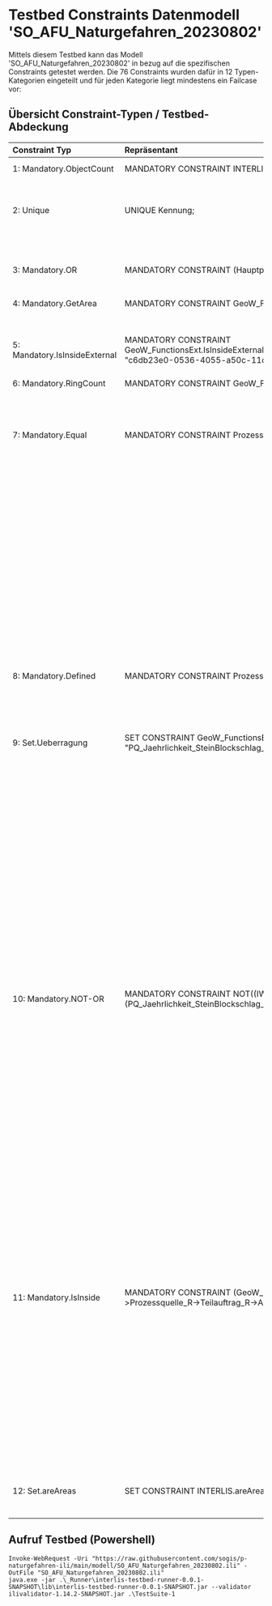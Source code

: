 # Testbed Constraints Datenmodell 'SO_AFU_Naturgefahren_20230802'

Mittels diesem Testbed kann das Modell 'SO_AFU_Naturgefahren_20230802' in bezug auf die spezifischen Constraints getestet werden.
Die 76 Constraints wurden dafür in 12 Typen-Kategorien eingeteilt und für jeden Kategorie liegt mindestens ein Failcase vor:

## Übersicht Constraint-Typen / Testbed-Abdeckung

|Constraint Typ|Repräsentant|Liste der Constraints|Failcase im Testbed|
|:----|:----|:----|:----|
|1: Mandatory.ObjectCount|MANDATORY CONSTRAINT INTERLIS.objectCount(THIS)==1;|CheckAuftragEintrag|Der Failcase beschreibt einen zweiten Auftrag.|
| | |CheckWasserkennwerte| |
|2: Unique|UNIQUE Kennung;|CheckAuftragKennungen|Der Failcase beschreibt einen zweiten Auftrag mit gleicher Kennung.|
| | |CheckTeilauftragEindeutigkeit| |
| | |CheckProzessquelleKennung| |
|3: Mandatory.OR|MANDATORY CONSTRAINT (Hauptprozess != #Wasser) OR Wasserkennwerte;|CheckTeilauftragWasserKennwert|Im Failcase liegt ein Teilauftrag vor mit Hauptprozess: #Wasser und Wasserkennwerte: false.|
|4: Mandatory.GetArea|MANDATORY CONSTRAINT GeoW_FunctionsExt.GetArea(THIS,"Geometrie") > 100;|CheckAbklperimeterFlaechenGroesse|Der Failcase enthält einen Abklärungsperimeter mit einer Fläche < 100m2.|
| | |CheckBefundFlaechenGroesse| |
|5: Mandatory.IsInsideExternal|MANDATORY CONSTRAINT GeoW_FunctionsExt.IsInsideExternalDataset("SO_Hoheitsgrenzen_Publikation_20170626.Hoheitsgrenzen.Kantonsgrenze.Geometrie", "c6db23e0-0536-4055-a50c-11d2d1e4c6ef" ,THIS, "Geometrie");|CheckAbklperimeterInnerhalbSO|Der Abklärungsperimeter im Failcase wurde aus dem Kantonsperimeter verschoben.|
|6: Mandatory.RingCount|MANDATORY CONSTRAINT GeoW_FunctionsExt.GetInnerRingsCount(THIS,  "Geometrie") == 0; |CheckAbklperimeterKeineLoecher|Der Failcase enthält einen Abklärungsperimeter mit einer Enklave.|
| | |CheckBefundKeineLoecher| |
|7: Mandatory.Equal|MANDATORY CONSTRAINT Prozessquelle_R->Teilauftrag_R->Hauptprozess == #Sturz;|CheckBefundSteinBlockschlag|Der Failcase enthält einen den referenzierten Teilauftrag mit modifiziertem Hauptprozess (#Wasser).|
| | |CheckBefundSpontaneRutschung| |
| | |CheckBefundHangmure| |
| | |CheckBefundBergFelssturz| |
| | |CheckFliessrichtungspfeilHauptprozess| |
| | |CheckBefundBergFelssturzHauptprozess| |
| | |CheckBefundHangmureHauptprozess| |
| | |CheckBefundUfererosionHauptprozess| |
| | |CheckBefundAbsenkungHauptprozess| |
| | |CheckBefundEinsturzHauptprozess| |
| | |CheckBefundPermanenteRutschungHauptprozess| |
| | |CheckBefundSpontaneRutschungHauptprozess| |
| | |CheckBefundUebermurungHauptprozess| |
| | |CheckBefundUeberschwemmungDynamischHauptprozess| |
| | |CheckBefundUeberschwemmungStatischHauptprozess| |
| | |CheckBefundBefundJaehrlichkeitHauptprozess| |
|8: Mandatory.Defined|MANDATORY CONSTRAINT Prozessquelle_R->Teilauftrag_R->Hauptprozess == #Wasser AND DEFINED(Fliessrichtungspfeil_R);|CheckFliessrichtungspfeilZuHauptprozess|Der Failcase enthält den referenzierten Teilauftrag mit modifiziertem Hauptprozess (#Rutschung).|
| | |CheckProzessquelleBefundJaehrlichkeit| |
|9: Set.Ueberragung|SET CONSTRAINT GeoW_FunctionsExt.IsInsideAreaByCode(GeoW_FunctionsExt.GetInGroups(ALL, "PQ_Jaehrlichkeit_SteinBlockschlag_R->Prozessquelle_R"), "Geometrie" ,"IWCode");|CheckBefundSteinBlockschlagKeineUeberragung|Der Failcase enthält drei Befunde, welche zur gleichen Prozessquelle referenzieren, sich aber bzgl. aufsteigendem IWCode überragen (100>300) oder gemeinsame Kanten (30>100) haben.|
| | |CheckBefundBergFelssturzKeineUeberragung| |
| | |CheckBefundHangmureKeineUeberragung| |
| | |CheckBefundAbsenkungKeineUeberragung| |
| | |CheckBefundEinsturzKeineUeberragung| |
| | |CheckBefundSpontaneRutschungKeineUeberragung| |
| | |CheckBefundUebermurungKeineUeberragung| |
| | |CheckBefundUeberschwemmungDynamischKeineUeberragung| |
| | |CheckBefundUeberschwemmungStatischKeineUeberragung| |
| | |CheckBefundJaehrlichkeitKeineUeberragung| |
| | |CheckKennwertUeberschwemmungFliesstiefeKeineUeberragungH| |
| | |CheckKennwertUeberschwemmungFliesstiefeKeineUeberragungJaehrlichkeit| |
| | |CheckKennwertUeberschwemmungFliessgeschwindigkeitKeineUeberragungH| |
| | |CheckKennwertUebermurungFliesstiefeKeineUeberragungH| |
| | |CheckKennwertUebermurungFliesstiefeKeineUeberragungJaehrlichkeit| |
| | |CheckKennwertUebermurungFliessgeschwindigkeitKeineUeberragungH| |
|10: Mandatory.NOT-OR|MANDATORY CONSTRAINT NOT((IWCode == #rot_stark_30) OR (IWCode == #rot_mittel_30) OR (IWCode == #blau_schwach_30)) OR (PQ_Jaehrlichkeit_SteinBlockschlag_R->Jaehrlichkeit == 30);|CheckBefundSteinBlockschlagJaehrlichkeit-30|Der Failcase enthält das referenzierte Objekt aus der Klasse 'PQ_Jaehrlichkeit_SteinBlockschlag' mit einer widersprüchlichen Jährlichkeit.|
| | |CheckBefundSteinBlockschlagJaehrlichkeit-100| |
| | |CheckBefundSteinBlockschlagJaehrlichkeit-300| |
| | |CheckBefundHangmureJaehrlichkeit-30| |
| | |CheckBefundHangmureJaehrlichkeit-100| |
| | |CheckBefundHangmureJaehrlichkeit-300| |
| | |CheckBefundSpontaneRutschungJaehrlichkeit-30| |
| | |CheckBefundSpontaneRutschungJaehrlichkeit-100| |
| | |CheckBefundSpontaneRutschungJaehrlichkeit-300| |
| | |CheckAbklperimeterBeurteilungUeberschwemmung_statisch| |
| | |CheckAbklperimeterBeurteilungUeberschwemmung_dynamisch| |
| | |CheckAbklperimeterBeurteilungUebermurung| |
| | |CheckAbklperimeterBeurteilungUfererosion| |
| | |CheckAbklperimeterBeurteilungEinsturz| |
| | |CheckAbklperimeterBeurteilungAbsenkung| |
| | |CheckAbklperimeterBeurteilungSteinBlockschlag| |
| | |CheckAbklperimeterBeurteilungBerg_Felssturz| |
| | |CheckAbklperimeterBeurteilungHangmure| |
| | |CheckAbklperimeterBeurteilungSpontaneRutschung| |
| | |CheckAbklperimeterBeurteilungPermanenteRutschung| |
|11: Mandatory.IsInside|MANDATORY CONSTRAINT (GeoW_FunctionsExt.IsInside(GeoW_FunctionsExt.Union(PQ_Jaehrlichkeit_SteinBlockschlag_R->Prozessquelle_R->Teilauftrag_R->Abklaerungsperimeter_R, "Geometrie"), THIS, "Geometrie"));|CheckBefundSteinBlockschlagImAbklPerimeter|Der Failcase enthält ein Befund-Objekt, welches den Abklärungsperimeter in einem Stützpunkt überragt.|
| | |CheckBefundBergFelssturzImAbklPerimeter| |
| | |CheckBefundHangmureImAbklPerimeter| |
| | |CheckBefundUfererosionImAbklPerimeter| |
| | |CheckBefundAbsenkungImAbklPerimeter| |
| | |CheckBefundEinsturzImAbklPerimeter| |
| | |CheckBefundPermanenteRutschungImAbklPerimeter| |
| | |CheckBefundSpontaneRutschungImAbklPerimeter| |
| | |CheckBefundUebermurungImAbklPerimeter| |
| | |CheckBefundUeberschwemmungDynamischImAbklPerimeter| |
| | |CheckBefundUeberschwemmungStatischImAbklPerimeter| |
| | |CheckBefundJaehrlichkeitImAbklPerimeter| |
|12: Set.areAreas|SET CONSTRAINT INTERLIS.areAreas(GeoW_FunctionsExt.GetInGroups(ALL, "Prozessquelle_R"), UNDEFINED, >> Geometrie);|CheckBefundBefundJaehrlichkeitFlaechendeckung|Der Failcase beschreibt ein Objekt der Klasse BefundJaehrlichkeit, welches das Nachbarsobjekt mit gleicher Prozessquelle in einem Stützpunkt überragt.|

## Aufruf Testbed (Powershell)

```
Invoke-WebRequest -Uri "https://raw.githubusercontent.com/sogis/p-naturgefahren-ili/main/modell/SO_AFU_Naturgefahren_20230802.ili" -OutFile "SO_AFU_Naturgefahren_20230802.ili"
java.exe -jar .\_Runner\interlis-testbed-runner-0.0.1-SNAPSHOT\lib\interlis-testbed-runner-0.0.1-SNAPSHOT.jar --validator ilivalidator-1.14.2-SNAPSHOT.jar .\TestSuite-1
```
